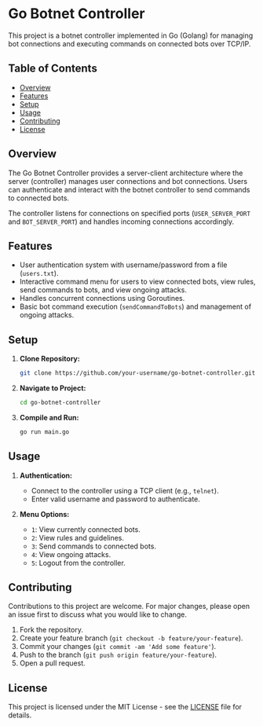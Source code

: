 # Go Botnet Controller

This project is a botnet controller implemented in Go (Golang) for managing bot connections and executing commands on connected bots over TCP/IP.

## Table of Contents

- [Overview](#overview)
- [Features](#features)
- [Setup](#setup)
- [Usage](#usage)
- [Contributing](#contributing)
- [License](#license)

## Overview

The Go Botnet Controller provides a server-client architecture where the server (controller) manages user connections and bot connections. Users can authenticate and interact with the botnet controller to send commands to connected bots.

The controller listens for connections on specified ports (`USER_SERVER_PORT` and `BOT_SERVER_PORT`) and handles incoming connections accordingly.

## Features

- User authentication system with username/password from a file (`users.txt`).
- Interactive command menu for users to view connected bots, view rules, send commands to bots, and view ongoing attacks.
- Handles concurrent connections using Goroutines.
- Basic bot command execution (`sendCommandToBots`) and management of ongoing attacks.

## Setup

1. **Clone Repository:**

   ```bash
   git clone https://github.com/your-username/go-botnet-controller.git
   ```

2. **Navigate to Project:**

   ```bash
   cd go-botnet-controller
   ```

3. **Compile and Run:**

   ```bash
   go run main.go
   ```

## Usage

1. **Authentication:**

   - Connect to the controller using a TCP client (e.g., `telnet`).
   - Enter valid username and password to authenticate.

2. **Menu Options:**

   - `1`: View currently connected bots.
   - `2`: View rules and guidelines.
   - `3`: Send commands to connected bots.
   - `4`: View ongoing attacks.
   - `5`: Logout from the controller.

## Contributing

Contributions to this project are welcome. For major changes, please open an issue first to discuss what you would like to change.

1. Fork the repository.
2. Create your feature branch (`git checkout -b feature/your-feature`).
3. Commit your changes (`git commit -am 'Add some feature'`).
4. Push to the branch (`git push origin feature/your-feature`).
5. Open a pull request.

## License

This project is licensed under the MIT License - see the [LICENSE](LICENSE) file for details.
